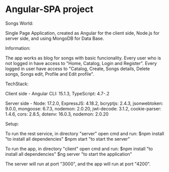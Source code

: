 # Angular-SPA project

Songs World:

Single Page Application, created as Angular for the client side, Node.js for server side, and using MongoDB for Data Base.

Information:

The app works as blog for songs with basic funcionality. Every user who is not logged in have access to "Home, Catalog, Login and Register". Every logged in user have access to "Catalog, Create, Songs details, Delete songs, Songs edit, Profile and Edit profile".

TechStack:

Client side - Angular CLI: 15.1.3, TypeScript: 4.7-.2

Server side - Node: 17.2.0, ExpressJS: 4.18.2, bcryptjs: 2.4.3, jsonwebtoken: 9.0.0, mongoose: 6.7.3, nodemon: 2.0.20, jwt-decode: 3.1.2, cookie-parser: 1.4.6, cors: 2.8.5, dotenv: 16.0.3, nodemon: 2.0.20

Setup:

To run the rest service, in directory "server" open cmd and run: $npm install "to install all dependencies" $npm start "to start the server"

To run the app, in directory "client" open cmd and run: $npm install "to install all dependencies" $ng server "to start the application"

The server will run at port "3000", and the app will run at port "4200".
